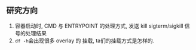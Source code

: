 ## 研究方向

1. 容器启动时, CMD 与 ENTRYPOINT 的处理方式, 发送 kill sigterm/sigkill 信号的处理结果
2. `df -h`会出现很多 overlay 的 挂载, ta们的挂载方式是怎样的.

